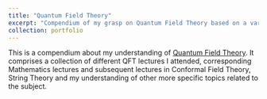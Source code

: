 ```yaml
---
title: "Quantum Field Theory"
excerpt: "Compendium of my grasp on Quantum Field Theory based on a variety of lectures and projects."
collection: portfolio
---
```



This is a compendium about my understanding of [Quantum Field Theory](http://thpreis.github.io/files/QFTnotes.pdf). It comprises a collection of different QFT lectures I attended, corresponding Mathematics lectures and subsequent lectures in Conformal Field Theory, String Theory and my understanding of other more specific topics related to the subject. 


